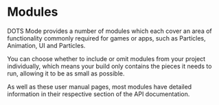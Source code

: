 # Modules

DOTS Mode provides a number of modules which each cover an area of functionality commonly required for games or apps, such as Particles, Animation, UI and Particles.

You can choose whether to include or omit modules from your project individually, which means your build only contains the pieces it needs to run, allowing it to be as small as possible.

As well as these user manual pages, most modules have detailed information in their respective section of the API documentation.